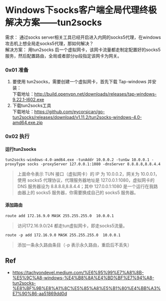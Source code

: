 # Windows下socks客户端全局代理终极解决方案——tun2socks


需求： 通过socks server相关工具已经开启进入内网的socks5代理，在windows攻击机上想全局走socks5代理，那如何解决？     
解决方案： 用tun2socks 启一个虚拟网卡，该网卡流量都走制定配置好的socks5服务，然后配置路由，全局或者部分ip段指定该网卡为网关。    

### 0x01 准备

1. 要使用 tun2socks，需要创建一个虚拟网卡，首先下载 Tap-windows 并安装：    
下载地址：http://build.openvpn.net/downloads/releases/tap-windows-9.22.1-I602.exe   
2. 下载tun2socks工具     
下载地址：https://github.com/eycorsican/go-tun2socks/releases/download/v1.11.2/tun2socks-windows-4.0-amd64.exe.zip

### 0x02 执行

#### 运行tun2socks
`tun2socks-windows-4.0-amd64.exe -tunAddr 10.0.0.2 -tunGw 10.0.0.1 -proxyType socks -proxyServer 127.0.0.1:1080 -dnsServer 8.8.8.8,8.8.4.4`

>上面命令表示 TUN 接口（虚拟网卡）的 IP 为 10.0.0.2，网关为 10.0.0.1，使用 socks5 代理协议，代理服务器地址是 127.0.0.1:1080，虚拟网卡的 DNS 服务器设为 8.8.8.8,8.8.4.4；其中 127.0.0.1:1080 是一个运行在我路由器上的 socks5 服务器，你需要换成自己的 socks5 服务器。    


#### 添加路由

`route add 172.16.9.0 MASK 255.255.255.0  10.0.0.1`
> 访问172.16.9.0/24 都走tun虚拟网卡，即走socks5流量。     

`route -p add 172.16.9.0 MASK 255.255.255.0  10.0.0.1`
> 添加一条永久路由条目（-p 表示永久路由，重启后不丢失）



## Ref
- https://tachyondevel.medium.com/%E6%95%99%E7%A8%8B-%E5%9C%A8-windows-%E4%B8%8A%E4%BD%BF%E7%94%A8-tun2socks-%E8%BF%9B%E8%A1%8C%E5%85%A8%E5%B1%80%E4%BB%A3%E7%90%86-aa51869dd0d
